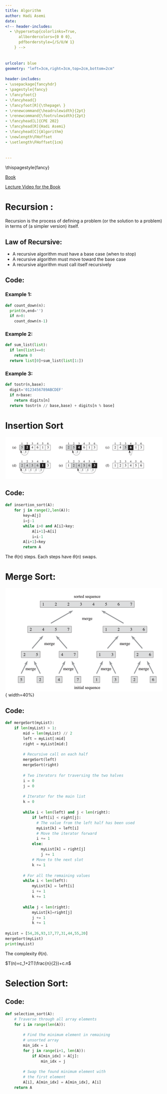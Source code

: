 ```yaml
---
title: Algorithm
author: Hadi Asemi
date:
<!-- header-includes:
  - \hypersetup{colorlinks=True,
      allbordercolors={0 0 0},
      pdfborderstyle={/S/U/W 1}
    } -->


urlcolor: blue
geometry: "left=3cm,right=3cm,top=2cm,bottom=2cm"

header-includes:
- \usepackage{fancyhdr}
- \pagestyle{fancy}
- \fancyfoot{}
- \fancyhead{}
- \fancyfoot[R]{\thepage\ }
- \renewcommand{\headrulewidth}{2pt}
- \renewcommand{\footrulewidth}{2pt}
- \fancyhead[L]{CPE 202}
- \fancyhead[R]{Hadi Asemi}
- \fancyhead[C]{Algorithm}
- \newlength\FHoffset
- \setlength\FHoffset{1cm}


---
```

\thispagestyle{fancy}

[Book](https://runestone.academy/runestone/books/published/pythonds/index.html)

[Lecture Video for the Book](https://teklern.blogspot.com/p/blog-page.html)

# Recursion :

Recursion is the process of defining a problem (or the solution to a problem) in terms of (a simpler version) itself.

## Law of Recursive:

  - A recursive algorithm must  have a base case (when to stop)
  - A recursive algorithm must move toward the base case
  - A recursive algorithm must call itself recursively

## Code:

### Example 1:

```Python
def count_down(n):
  print(n,end='')
  if n>0:
    count_down(n-1)

```

### Example 2:

```Python
def sum_list(list):
  if len(list)==0:
    return 0
  return list[0]+sum_list(list[1:])

```

### Example 3:

```Python
def tostr(n,base):
  digit='0123456789ABCDEF'
  if n<base:
    return digits[n]
  return tostr(n // base,base) + digits[n % base]
```

# Insertion Sort

![Insertion Sort](1.png)


## Code:

``` Python
def insertion_sort(A):
    for j in range(2,len(A)):
        key=A[j]
        i=j-1
        while i>0 and A[i]>key:
            A[i+1]=A[i]
            i=i-1
        A[i+1]=key
        return A
```

The $\theta(n)$ steps. Each steps have $\theta(n)$ swaps.

# Merge Sort:
![Merge Sort](2.png){ width=40%}

## Code:

 ```Python
 def mergeSort(myList):
     if len(myList) > 1:
         mid = len(myList) // 2
         left = myList[:mid]
         right = myList[mid:]

         # Recursive call on each half
         mergeSort(left)
         mergeSort(right)

         # Two iterators for traversing the two halves
         i = 0
         j = 0

         # Iterator for the main list
         k = 0

         while i < len(left) and j < len(right):
             if left[i] < right[j]:
               # The value from the left half has been used
               myList[k] = left[i]
               # Move the iterator forward
               i += 1
             else:
                 myList[k] = right[j]
                 j += 1
             # Move to the next slot
             k += 1

         # For all the remaining values
         while i < len(left):
             myList[k] = left[i]
             i += 1
             k += 1

         while j < len(right):
             myList[k]=right[j]
             j += 1
             k += 1

myList = [54,26,93,17,77,31,44,55,20]
mergeSort(myList)
print(myList)
 ```


 The complexity $\theta(n)$.

 $T(n)=c_1+2T(\frac{n}{2})+c.n$

# Selection Sort:

## Code:

 ```Python
 def selection_sort(A):
     # Traverse through all array elements
     for i in range(len(A)):

         # Find the minimum element in remaining  
         # unsorted array
         min_idx = i
         for j in range(i+1, len(A)):
             if A[min_idx] > A[j]:
                 min_idx = j

         # Swap the found minimum element with  
         # the first element         
         A[i], A[min_idx] = A[min_idx], A[i]
     return A

 ```
